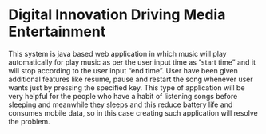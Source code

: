 # Digital Innovation Driving Media Entertainment
This system is java based web application in which music will play automatically for play music as per the user input time as “start time” and it will stop according to the user input “end time”. User have been given additional features like resume, pause and restart the song whenever user wants just by pressing the specified key. This type of application will be very helpful for the people who have a habit of listening songs before sleeping and meanwhile they sleeps and this reduce battery life and consumes mobile data, so in this case creating such application will resolve the problem. 

